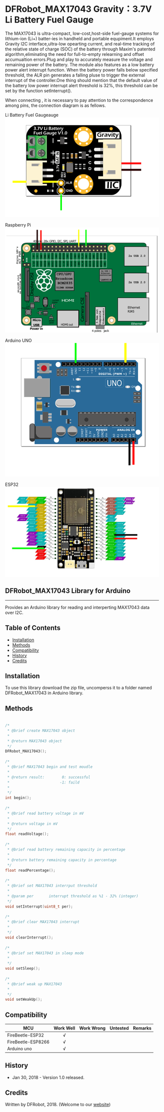 # DFRobot_MAX17043 Gravity：3.7V Li Battery Fuel Gauge

   The MAX17043 is ultra-compact, low-cost,host-side fuel-gauge systems for lithium-ion (Li+) batter-ies in handheld and portable 
equpiment.It employs Gravity I2C interface,ultra-low opearting current, and real-time tracking of the relative state of charge 
(SOC) of the battery through Maxim's patented algorithm,eliminating the need for full-to-empty relearning and offset accumualtion 
errors.Plug and play to accurately measure the voltage and remaining power of the battery. The module  also features as a low 
battery power alert interrupt function.  When the battery power falls below specified threshold, the ALR pin generates a falling 
pluse to trigger the external interrupt of the controller.One thing should mention that the default value of the battery low power
interrupt alert threshold is 32%, this threshold can be set by the function setInterrupt().
<br>

When connecting , it is necessary to pay attention to the correspondence among pins, the connection diagram is as fellows.
<br>

Li Battery Fuel Gaugeauge 
<br>
<img src="./image/2.jpg">
<br>

Raspberry Pi
<br>
<img src="./image/1.jpg">
<br>

Arduino UNO
<br>
<img src="./image/3.jpg">
<br>

ESP32
<br>
<img src="./image/4.jpg">




## DFRobot_MAX17043 Library for Arduino
---------------------------------------------------------
Provides an Arduino library for reading and interperting MAX17043 data over I2C.

## Table of Contents

* [Installation](#installation)
* [Methods](#methods)
* [Compatibility](#compatibility)
* [History](#history)
* [Credits](#credits)

<snippet>
<content>

## Installation

To use this library download the zip file, uncomperss it to a folder named DFRobot_MAX17043 in Arduino library.
## Methods

```C++

/*
 * @brief create MAX17043 object
 *
 * @return MAX17043 object
 */
DFRobot_MAX17043();

/*
 * @brief MAX17043 begin and test moudle
 *
 * @return result:        0: successful
 *                       -1: faild
 * 
 */
int begin();

/*
 * @brief read battery voltage in mV
 *
 * @return voltage in mV
 */
float readVoltage();

/*
 * @brief read battery remaining capacity in percentage
 *
 * @return battery remaining capacity in percentage
 */
float readPercentage();

/*
 * @brief set MAX17043 interrput threshold
 *
 * @param per       interrupt threshold as %1 - 32% (integer)
 */
void setInterrupt(uint8_t per);

/*
 * @brief clear MAX17043 interrupt
 *
 */
void clearInterrupt();

/*
 * @brief set MAX17043 in sleep mode
 *
 */
void setSleep();

/*
 * @brief weak up MAX17043
 *
 */
void setWeakUp();

```

## Compatibility

| MCU                | Work Well | Work Wrong | Untested | Remarks |
| ------------------ | :-------: | :--------: | :------: | ------- |
| FireBeetle-ESP32   | √         |            |          |
| FireBeetle-ESP8266 | √         |            |          |
| Arduino uno        | √         |            |          |

## History

- Jan 30, 2018 - Version 1.0 released.

## Credits

Written by DFRobot, 2018. (Welcome to our [website](https://www.dfrobot.com/))

